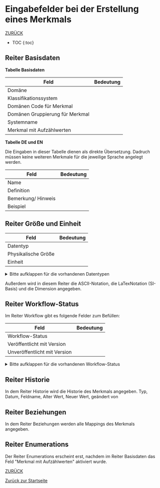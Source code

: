 # Eingabefelder bei der Erstellung eines Merkmals

[ZURÜCK](3.2.0_Eingabefelder.md)

* TOC
{:toc}

## Reiter Basisdaten
**Tabelle Basisdaten**

Feld | Bedeutung
---- | ---------
Domäne |  
Klassifikationssystem |  
Domänen Code für Merkmal |  
Domänen Gruppierung für Merkmal |  
Systemname | 
Merkmal mit Aufzählwerten |  


**Tabelle DE und EN**

Die Eingaben in dieser Tabelle dienen als direkte Übersetzung. Dadruch müssen keine weiteren Merkmale für die jeweilige Sprache angelegt werden.

Feld | Bedeutung
---- | ---------
Name | 
Definition | 
Bemerkung/ Hinweis | 
Beispiel | 

## Reiter Größe und Einheit

Feld | Bedeutung
---- | ---------
Datentyp | 
Physikalische Größe |
Einheit | 

<details>
  <summary> Bitte aufklappen für die vorhandenen Datentypen </summary>
  
  - Binärzahl
  - Datum
  - Datum und Uhrzeit
  - Freie Maßdefinition
  - Ganzzahl
  - GUID
  - Identifikator
  - Ja/ Nein
  - Komplexe Zahl
  - Logisch (Ja, Nein, Leer)
  - Numerisches Maß
  - Reele Zahl
  - Strukturfeld
  - Tabelle
  - Text (max. 255)
  - Text (unbegrenzt)
  - URI Referenz
  - Zeit
  - Zeitreihe
  - Zeitstempel
  
  </details>

Außerdem wird in diesem Reiter die ASCII-Notation, die LaTexNotation (SI-Basis) und die Dimension angegeben.

## Reiter Workflow-Status

Im Reiter Workflow gibt es folgende Felder zum Befüllen:

Feld|Bedeutung
----|---------
Workflow-Status|
Veröffentlicht mit Version|
Unveröffentlicht mit Version|

<details>
  <summary> Bitte aufklappen für die vorhandenen Workflow-Status </summary>
  
  - Abgekündigt
  - Änderungen angefragt
  - Angefragt
  - Erfasst
  - Freigabe Katalogausschuss beantragt
  - Geprüft
  - Nicht übersetzt
  - Obsolet
  - Publiziert
  - Übersetzt
  - Übersetzung geprüft
  
  </details>


## Reiter Historie
In dem Reiter Historie wird die Historie des Merkmals angegeben.
    Typ, Datum, Feldname, Alter Wert, Neuer Wert, geändert von
    
## Reiter Beziehungen
In dem Reiter Beziehungen werden alle Mappings des Merkmals angegeben.
    

## Reiter Enumerations
Der Reiter Enumerations erscheint erst, nachdem im Reiter Basisdaten das Feld "Merkmal mit Aufzählwerten" aktiviert wurde.


[ZURÜCK](3.2.0_Eingabefelder.md)
    
[Zurück zur Startseite]()

